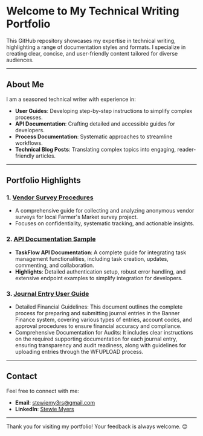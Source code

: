 # Welcome to My Technical Writing Portfolio

This GitHub repository showcases my expertise in technical writing, highlighting a range of documentation styles and formats. I specialize in creating clear, concise, and user-friendly content tailored for diverse audiences.

---

## **About Me**

I am a seasoned technical writer with experience in:
- **User Guides**: Developing step-by-step instructions to simplify complex processes.
- **API Documentation**: Crafting detailed and accessible guides for developers.
- **Process Documentation**: Systematic approaches to streamline workflows.
- **Technical Blog Posts**: Translating complex topics into engaging, reader-friendly articles.

---

## **Portfolio Highlights**

### 1. [Vendor Survey Procedures](https://github.com/stewiemyers/Stewie-Myers-Technical-Writing/blob/850be5b2de1fadfcbb3dacdedac91c2147285cdd/Procedures%20for%20Anonymous%20Collection%20of%20Vendor%20Survey.pdf)
- A comprehensive guide for collecting and analyzing anonymous vendor surveys for local Farmer's Market survey project.
- Focuses on confidentiality, systematic tracking, and actionable insights.

### 2. [API Documentation Sample](https://github.com/stewiemyers/Stewie-Myers-Technical-Writing/blob/f0f0882d8c22626aa24c354d1375bad289e5f5d9/%22Taskflow%22%20API%20Documentation%20Sample)
- **TaskFlow API Documentation**: A complete guide for integrating task management functionalities, including task creation, updates, commenting, and collaboration.
- **Highlights**: Detailed authentication setup, robust error handling, and extensive endpoint examples to simplify integration for developers.


### 3. [Journal Entry User Guide](https://github.com/stewiemyers/Stewie-Myers-Technical-Writing/blob/f70f7cef5118148ddd23676923faa55046053e77/Journal%20Entry%20Guidelines.pdf)
- Detailed Financial Guidelines: This document outlines the complete process for preparing and submitting journal entries in the Banner Finance system, covering various types of entries, account codes, and approval procedures to ensure financial accuracy and compliance.
- Comprehensive Documentation for Audits: It includes clear instructions on the required supporting documentation for each journal entry, ensuring transparency and audit readiness, along with guidelines for uploading entries through the WFUPLOAD process.

---

## **Contact**

Feel free to connect with me:
- **Email**: [stewiemy3rs@gmail.com](mailto:stewiemy3rs@gmail.com)
- **LinkedIn**: [Stewie Myers](https://www.linkedin.com/in/mary-stuart-m-295710249/)

---

Thank you for visiting my portfolio! Your feedback is always welcome. 😊

